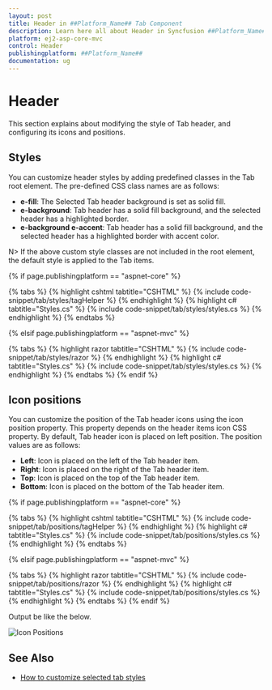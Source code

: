 ```yaml
---
layout: post
title: Header in ##Platform_Name## Tab Component
description: Learn here all about Header in Syncfusion ##Platform_Name## Tab component of Syncfusion Essential JS 2 and more.
platform: ej2-asp-core-mvc
control: Header
publishingplatform: ##Platform_Name##
documentation: ug
---
```



# Header

This section explains about modifying the style of Tab header, and configuring its icons and positions.

## Styles

You can customize header styles by adding predefined classes in the Tab root element. The pre-defined CSS class names are as follows:

* **e-fill**: The Selected Tab header background is set as solid fill.
* **e-background**: Tab header has a solid fill background, and the selected header has a highlighted border.
* **e-background e-accent**: Tab header has a solid fill background, and the selected header has a highlighted border with accent color.

N> If the above custom style classes are not included in the root element, the default style is applied to the Tab items.

{% if page.publishingplatform == "aspnet-core" %}

{% tabs %}
{% highlight cshtml tabtitle="CSHTML" %}
{% include code-snippet/tab/styles/tagHelper %}
{% endhighlight %}
{% highlight c# tabtitle="Styles.cs" %}
{% include code-snippet/tab/styles/styles.cs %}
{% endhighlight %}
{% endtabs %}

{% elsif page.publishingplatform == "aspnet-mvc" %}

{% tabs %}
{% highlight razor tabtitle="CSHTML" %}
{% include code-snippet/tab/styles/razor %}
{% endhighlight %}
{% highlight c# tabtitle="Styles.cs" %}
{% include code-snippet/tab/styles/styles.cs %}
{% endhighlight %}
{% endtabs %}
{% endif %}



## Icon positions

You can customize the position of the Tab header icons using the icon position property.  This property depends on the header items icon CSS property.  By default, Tab header icon is placed on left position.  The position values are as follows:

* **Left**: Icon is placed on the left of the Tab header item.
* **Right**: Icon is placed on the right of the Tab header item.
* **Top**: Icon is placed on the top of the Tab header item.
* **Bottom**: Icon is placed on the bottom of the Tab header item.

{% if page.publishingplatform == "aspnet-core" %}

{% tabs %}
{% highlight cshtml tabtitle="CSHTML" %}
{% include code-snippet/tab/positions/tagHelper %}
{% endhighlight %}
{% highlight c# tabtitle="Styles.cs" %}
{% include code-snippet/tab/positions/styles.cs %}
{% endhighlight %}
{% endtabs %}

{% elsif page.publishingplatform == "aspnet-mvc" %}

{% tabs %}
{% highlight razor tabtitle="CSHTML" %}
{% include code-snippet/tab/positions/razor %}
{% endhighlight %}
{% highlight c# tabtitle="Styles.cs" %}
{% include code-snippet/tab/positions/styles.cs %}
{% endhighlight %}
{% endtabs %}
{% endif %}



Output be like the below.

![Icon Positions](./images/position.PNG)

## See Also

* [How to customize selected tab styles](./how-to/customize-selected-tab-styles)